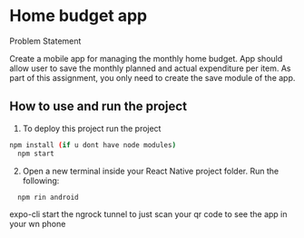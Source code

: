 
# Home budget app

Problem Statement

Create a mobile app for managing the monthly home budget. App should allow user to save the monthly planned and actual expenditure per item. As part of this assignment, you only need to create the save module of the app.



## How to use and run the project

1. To deploy this project run the project

```bash
npm install (if u dont have node modules)
  npm start
```

2. Open a new terminal inside your React Native project folder. Run the following:
```bash
  npm rin android
```


expo-cli start the ngrock tunnel to just scan your qr code to see the app in your wn phone

